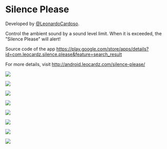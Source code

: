 Silence Please
=====================

Developed by <a href='https://github.com/LeonardoCardoso' target='_blank'>@LeonardoCardoso</a>. 

Control the ambient sound by a sound level limit. When it is exceeded, the "Silence Please" will alert!

Source code of the app https://play.google.com/store/apps/details?id=com.leocardz.silence.please&feature=search_result

For more details, visit http://android.leocardz.com/silence-please/


![](https://dl.dropboxusercontent.com/s/2j1me3dovit9a44/1sp.png)

![](https://dl.dropboxusercontent.com/s/kdisawk6n3tk97d/2sp.png)

![](https://dl.dropboxusercontent.com/s/jxj9btalymkhr2e/3sp.png)

![](https://dl.dropboxusercontent.com/s/pr3vfv9gjdo9vwg/4sp.png)

![](https://dl.dropboxusercontent.com/s/u5wvi0yeo8qz2ve/5sp.png)

![](https://dl.dropboxusercontent.com/s/biz23zrsa9a1y3w/6sp.png)

![](https://dl.dropboxusercontent.com/s/0ejeo51s8idvlj4/7sp.png)

![](https://dl.dropboxusercontent.com/s/wokh58hu66c07vw/8sp.png)
